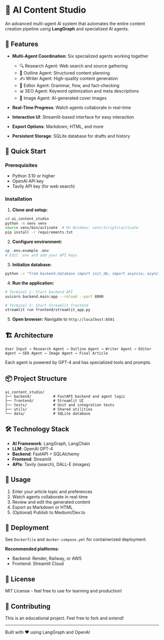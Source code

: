 # 🎨 AI Content Studio

An advanced multi-agent AI system that automates the entire content creation pipeline using **LangGraph** and specialized AI agents.

## 🌟 Features

- **Multi-Agent Coordination**: Six specialized agents working together
  - 🔍 Research Agent: Web search and source gathering
  - 📝 Outline Agent: Structured content planning
  - ✍️ Writer Agent: High-quality content generation
  - 🔎 Editor Agent: Grammar, flow, and fact-checking
  - 📊 SEO Agent: Keyword optimization and meta descriptions
  - 🎨 Image Agent: AI-generated cover images

- **Real-Time Progress**: Watch agents collaborate in real-time
- **Interactive UI**: Streamlit-based interface for easy interaction
- **Export Options**: Markdown, HTML, and more
- **Persistent Storage**: SQLite database for drafts and history

## 🚀 Quick Start

### Prerequisites

- Python 3.10 or higher
- OpenAI API key
- Tavily API key (for web search)

### Installation

1. **Clone and setup:**
```bash
cd ai_content_studio
python -m venv venv
source venv/bin/activate  # On Windows: venv\Scripts\activate
pip install -r requirements.txt
```

2. **Configure environment:**
```bash
cp .env.example .env
# Edit .env and add your API keys
```

3. **Initialize database:**
```bash
python -c "from backend.database import init_db; import asyncio; asyncio.run(init_db())"
```

4. **Run the application:**
```bash
# Terminal 1: Start backend API
uvicorn backend.main:app --reload --port 8000

# Terminal 2: Start Streamlit frontend
streamlit run frontend/streamlit_app.py
```

5. **Open browser:**
Navigate to `http://localhost:8501`

## 🏗️ Architecture

```
User Input → Research Agent → Outline Agent → Writer Agent → Editor Agent → SEO Agent → Image Agent → Final Article
```

Each agent is powered by GPT-4 and has specialized tools and prompts.

## 📦 Project Structure

```
ai_content_studio/
├── backend/          # FastAPI backend and agent logic
├── frontend/         # Streamlit UI
├── tests/            # Unit and integration tests
├── utils/            # Shared utilities
└── data/             # SQLite database
```

## 🛠️ Technology Stack

- **AI Framework**: LangGraph, LangChain
- **LLM**: OpenAI GPT-4
- **Backend**: FastAPI + SQLAlchemy
- **Frontend**: Streamlit
- **APIs**: Tavily (search), DALL-E (images)

## 📝 Usage

1. Enter your article topic and preferences
2. Watch agents collaborate in real-time
3. Review and edit the generated content
4. Export as Markdown or HTML
5. (Optional) Publish to Medium/Dev.to

## 🚢 Deployment

See `Dockerfile` and `docker-compose.yml` for containerized deployment.

**Recommended platforms:**
- Backend: Render, Railway, or AWS
- Frontend: Streamlit Cloud

## 📄 License

MIT License - feel free to use for learning and production!

## 🤝 Contributing

This is an educational project. Feel free to fork and extend!

---

Built with ❤️ using LangGraph and OpenAI


